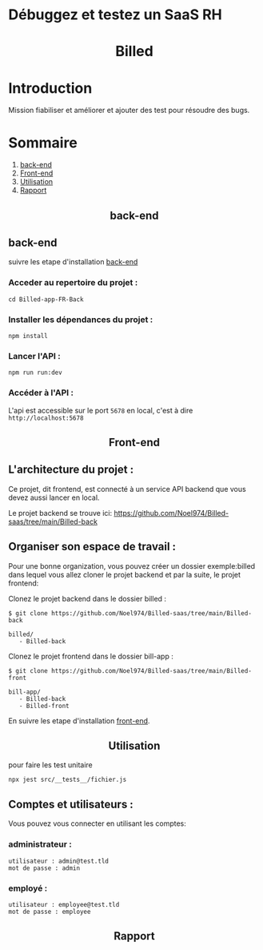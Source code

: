 # Débuggez et testez un SaaS RH
<center>

# Billed

</center>

# Introduction
Mission fiabiliser et améliorer et ajouter  des test pour résoudre des bugs.
# Sommaire
1. [back-end](#back-end)
2. [Front-end](#front-end)
4. [Utilisation](#utilisation)
5. [Rapport](#Rapport)

<center>

## back-end

</center>

## back-end
 suivre les etape d'installation [back-end](Billed-back/README.md)
### Acceder au repertoire du projet :
```
cd Billed-app-FR-Back
```

### Installer les dépendances du projet :

```
npm install
```

### Lancer l'API :

```
npm run run:dev
```
### Accéder à l'API :

L'api est accessible sur le port `5678` en local, c'est à dire `http://localhost:5678`


<center>

## Front-end

</center>



## L'architecture du projet :
Ce projet, dit frontend, est connecté à un service API backend que vous devez aussi lancer en local.

Le projet backend se trouve ici: https://github.com/Noel974/Billed-saas/tree/main/Billed-back

## Organiser son espace de travail :
Pour une bonne organization, vous pouvez créer un dossier exemple:billed dans lequel vous allez cloner le projet backend et par la suite, le projet frontend:

Clonez le projet backend dans le dossier billed :
```
$ git clone https://github.com/Noel974/Billed-saas/tree/main/Billed-back
```

```
billed/
   - Billed-back
```

Clonez le projet frontend dans le dossier bill-app :
```
$ git clone https://github.com/Noel974/Billed-saas/tree/main/Billed-front
```

```
bill-app/
   - Billed-back
   - Billed-front
```

En suivre les etape d'installation [front-end](Billed-front/README.md).

<center>

## Utilisation

</center>


pour faire les test unitaire 
 ```
npx jest src/__tests__/fichier.js

```

## Comptes et utilisateurs :

Vous pouvez vous connecter en utilisant les comptes:

### administrateur : 
```
utilisateur : admin@test.tld 
mot de passe : admin
```
### employé :
```
utilisateur : employee@test.tld
mot de passe : employee
```

<center>

## Rapport

</center>
